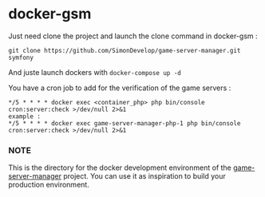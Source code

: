 # docker-gsm

Just need clone the project and launch the clone command in docker-gsm :
```
git clone https://github.com/SimonDevelop/game-server-manager.git symfony
```

And juste launch dockers with `docker-compose up -d`

You have a cron job to add for the verification of the game servers :
```
*/5 * * * * docker exec <container_php> php bin/console cron:server:check >/dev/null 2>&1
example :
*/5 * * * * docker exec game-server-manager-php-1 php bin/console cron:server:check >/dev/null 2>&1
```

### NOTE
This is the directory for the docker development environment of the [game-server-manager](https://github.com/SimonDevelop/game-server-manager) project. You can use it as inspiration to build your production environment.
